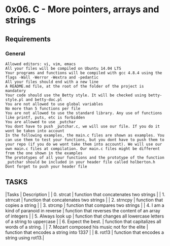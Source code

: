 # 0x06. C - More pointers, arrays and strings

## Requirements

### General


    Allowed editors: vi, vim, emacs
    All your files will be compiled on Ubuntu 14.04 LTS
    Your programs and functions will be compiled with gcc 4.8.4 using the flags -Wall -Werror -Wextra and -pedantic
    All your files should end with a new line
    A README.md file, at the root of the folder of the project is mandatory
    Your code should use the Betty style. It will be checked using betty-style.pl and betty-doc.pl
    You are not allowed to use global variables
    No more than 5 functions per file
    You are not allowed to use the standard library. Any use of functions like printf, puts, etc is forbidden
    You are allowed to use _putchar
    You dont have to push _putchar.c, we will use our file. If you do it wont be taken into account
    In the following examples, the main.c files are shown as examples. You can use them to test your functions, but you dont have to push them to your repo (if you do we wont take them into account). We will use our own main.c files at compilation. Our main.c files might be different from the one shown in the examples
    The prototypes of all your functions and the prototype of the function _putchar should be included in your header file called holberton.h
    Dont forget to push your header file

## TASKS

|Tasks | Description |
| 0. strcat |  function that concatenates two strings |
| 1. strncat |  function that concatenates two strings |
| 2. strncpy | function that copies a string |
| 3. strcmp | function that compares two strings |
| 4. I am a kind of paranoid in reverse | function that reverses the content of an array of integers |
| 5. Always look up | function that changes all lowercase letters of a string to uppercase |
| 6. Expect the best. | function that capitalizes all words of a string. |
| 7. Mozart composed his music not for the elite | function that encodes a string into 1337 |
| 8. rot13 | function that encodes a string using rot13.|
